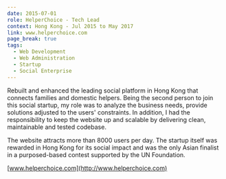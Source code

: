 ```yaml
---
date: 2015-07-01
role: HelperChoice - Tech Lead
context: Hong Kong - Jul 2015 to May 2017
link: www.helperchoice.com
page_break: true
tags:
  - Web Development
  - Web Administration
  - Startup
  - Social Enterprise
---
```

Rebuilt and enhanced the leading social platform in Hong Kong that connects families and domestic helpers.
Being the second person to join this social startup, my role was to analyze the business needs, provide solutions adjusted to the users' constraints.
In addition, I had the responsibility to keep the website up and scalable by delivering clean, maintainable and tested codebase.

The website attracts more than 8000 users per day. The startup itself was rewarded in Hong Kong for its social impact and was the only Asian finalist in a purposed-based contest supported by the UN Foundation.

[www.helperchoice.com](http://www.helperchoice.com)
